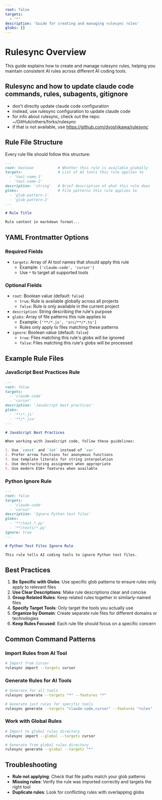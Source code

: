 ```yaml
---
root: false
targets:
  - '*'
description: 'Guide for creating and managing rulesync rules'
globs: []
---
```


# Rulesync Overview

This guide explains how to create and manage rulesync rules, helping you maintain consistent AI rules across different AI coding tools.

## Rulesync and how to update claude code commands, rules, subagents, gitignore
* don't directly update claude code configuration
* instead, use rulesync configuration to update claude code
* for info about rulesync, check out the repo: ~/GitHub/others/forks/rulesync
* if that is not available, use https://github.com/dyoshikawa/rulesync

## Rule File Structure

Every rule file should follow this structure:

```markdown
---
root: boolean           # Whether this rule is available globally
targets:                # List of AI tools this rule applies to
  - 'tool-name-1'
  - 'tool-name-2'
description: 'string'   # Brief description of what this rule does
globs:                  # File patterns this rule applies to
  - 'glob-pattern-1'
  - 'glob-pattern-2'
---

# Rule Title

Rule content in markdown format...
```

## YAML Frontmatter Options

### Required Fields

- `targets`: Array of AI tool names that should apply this rule
  - Example: `['claude-code', 'cursor']`
  - Use `*` to target all supported tools

### Optional Fields

- `root`: Boolean value (default: `false`)
  - `true`: Rule is available globally across all projects
  - `false`: Rule is only available in the current project
- `description`: String describing the rule's purpose
- `globs`: Array of file patterns this rule applies to
  - Example: `['**/*.js', 'src/**/*.ts']`
  - Rules only apply to files matching these patterns
- `ignore`: Boolean value (default: `false`)
  - `true`: Files matching this rule's globs will be ignored
  - `false`: Files matching this rule's globs will be processed

## Example Rule Files

### JavaScript Best Practices Rule

```markdown
---
root: false
targets:
  - 'claude-code'
  - 'cursor'
description: 'JavaScript best practices'
globs:
  - '**/*.js'
  - '**/*.jsx'
---

# JavaScript Best Practices

When working with JavaScript code, follow these guidelines:

1. Use `const` and `let` instead of `var`
2. Prefer arrow functions for anonymous functions
3. Use template literals for string interpolation
4. Use destructuring assignment when appropriate
5. Use modern ES6+ features when available
```

### Python Ignore Rule

```markdown
---
root: false
targets:
  - 'claude-code'
  - 'cursor'
description: 'Ignore Python test files'
globs:
  - '**/test_*.py'
  - '**/tests/*.py'
ignore: true
---

# Python Test Files Ignore Rule

This rule tells AI coding tools to ignore Python test files.
```

## Best Practices

1. **Be Specific with Globs**: Use specific glob patterns to ensure rules only apply to relevant files
2. **Use Clear Descriptions**: Make rule descriptions clear and concise
3. **Group Related Rules**: Keep related rules together in similarly-named files
4. **Specify Target Tools**: Only target the tools you actually use
5. **Organize by Domain**: Create separate rule files for different domains or technologies
6. **Keep Rules Focused**: Each rule file should focus on a specific concern

## Common Command Patterns

### Import Rules from AI Tool

```bash
# Import from Cursor
rulesync import --targets cursor
```

### Generate Rules for AI Tools

```bash
# Generate for all tools
rulesync generate --targets "*" --features "*"

# Generate just rules for specific tools
rulesync generate --targets "claude-code,cursor" --features "rules"
```

### Work with Global Rules

```bash
# Import to global rules directory
rulesync import --global --targets cursor

# Generate from global rules directory
rulesync generate --global --targets "*"
```

## Troubleshooting

- **Rule not applying**: Check that file paths match your glob patterns
- **Missing rules**: Verify the rule was imported correctly and targets the right tool
- **Duplicate rules**: Look for conflicting rules with overlapping globs